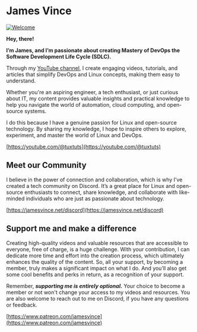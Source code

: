 # James Vince

[![Welcome](https://jamesvince.net/assets/banner.jpg)](https://Jamesvince.net/)

**Hey, there!**

**I’m James, and I’m passionate about creating Mastery of DevOps the Software Development Life Cycle (SDLC).**

Through my [YouTube channel](https://youtube.com/@g3xDevCreative), I create engaging videos, tutorials, and articles that simplify DevOps and Linux concepts, making them easy to understand.

Whether you're an aspiring engineer, a tech enthusiast, or just curious about IT, my content provides valuable insights and practical knowledge to help you navigate the world of automation, cloud computing, and open-source systems.

I do this because I have a genuine passion for Linux and open-source technology. By sharing my knowledge, I hope to inspire others to explore, experiment, and master the world of Linux and DevOps.

[https://youtube.com/@tuxtuts](https://youtube.com/@tuxtuts)

## Meet our Community

I believe in the power of connection and collaboration, which is why I’ve created a tech community on Discord. It’s a great place for Linux and open-source enthusiasts to connect, share knowledge, and collaborate with like-minded individuals who are just as passionate about technology.

[https://jamesvince.net/discord](https://jamesvince.net/discord)


## Support me and make a difference

Creating high-quality videos and valuable resources that are accessible to everyone, free of charge, is a huge challenge. With your contribution, I can dedicate more time and effort into the creation process, which ultimately enhances the quality of the content. So, all your support, by becoming a member, truly makes a significant impact on what I do. And you’ll also get some cool benefits and perks in return, as a recognition of your support.

Remember, ***supporting me is entirely optional.*** Your choice to become a member or not won't change your access to my videos and resources. You are also welcome to reach out to me on Discord, if you have any questions or feedback.

[https://www.patreon.com/jamesvince](https://www.patreon.com/jamesvince)
